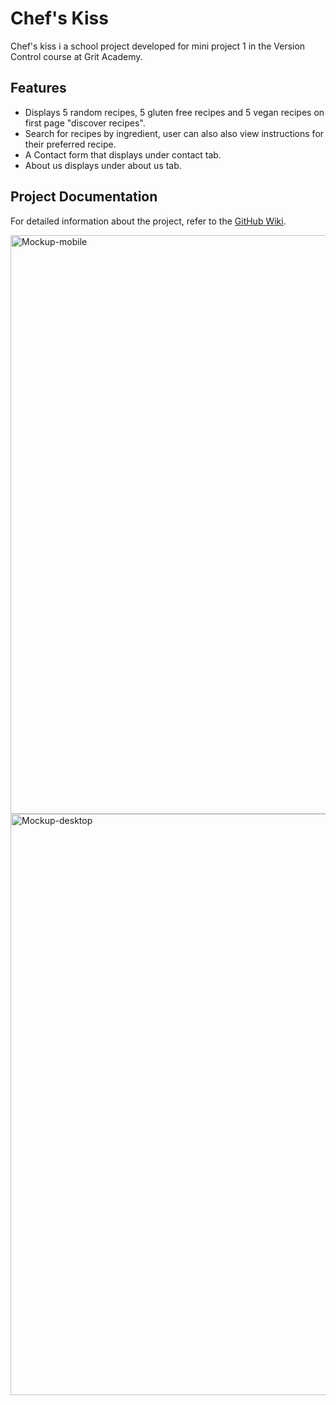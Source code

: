 # Chef's Kiss

Chef's kiss i a school project developed for mini project 1 in the Version Control course at Grit Academy.

## Features

- Displays 5 random recipes, 5 gluten free recipes and 5 vegan recipes on first page "discover recipes". 
- Search for recipes by ingredient, user can also also view instructions for their preferred recipe.
- A Contact form that displays under contact tab.
- About us displays under about us tab.
  

## Project Documentation

For detailed information about the project, refer to the [GitHub Wiki](https://github.com/tevee/versionshantering-mp1/wiki).

<img width="926" alt="Mockup-mobile" src="https://github.com/tevee/versionshantering-mp1/assets/112814483/75cd57f8-3a90-4656-a3c0-2df7b4edcb3c">
<img width="930" alt="Mockup-desktop" src="https://github.com/tevee/versionshantering-mp1/assets/112814483/2f5933d9-92cc-456c-b35b-80908854630a">
